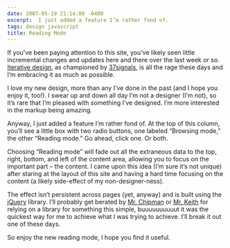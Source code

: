 ```yaml
---
date: 2007-05-19 21:14:00 -0400
excerpt:  I just added a feature I’m rather fond of.
tags: design javascript
title: Reading Mode
---
```


If you’ve been paying attention to this site, you’ve likely seen little incremental changes and updates here and there over the last week or so. [Iterative design](http://en.wikipedia.org/wiki/Iterative_design), as championed by [37signals](http://37signals.com/), is all the rage these days and I’m embracing it as much as possible.

I love my new design, more than any I’ve done in the past (and I hope you enjoy it, too!). I swear up and down all day I’m not a designer (I’m not), so it’s rare that I’m pleased with something I’ve designed. I’m more interested in the markup being amazing.

Anyway, I just added a feature I’m rather fond of. At the top of this column, you’ll see a little box with two radio buttons, one labeled “Browsing mode,” the other “Reading mode.” Go ahead, click one. Or both.

Choosing “Reading mode” will fade out all the extraneous data to the top, right, bottom, and left of the content area, allowing you to focus on the important part – the content. I came upon this idea (I’m sure it’s not unique) after staring at the layout of this site and having a hard time focusing on the content (a likely side-effect of my non-designer-ness).

The effect isn’t persistent across pages (yet, anyway) and is built using the [jQuery](http://jquery.com/) library. I’ll probably get berated by [Mr. Chipman](http://www.slayeroffice.com/) or [Mr. Keith](http://adactio.com/) for relying on a library for something this simple, buuuuuuuuuut it was the quickest way for me to achieve what I was trying to achieve. I’ll break it out one of these days.

So enjoy the new reading mode, I hope you find it useful.